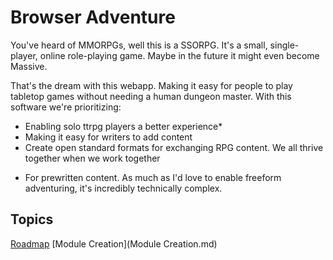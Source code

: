 # Browser Adventure

You've heard of MMORPGs, well this is a SSORPG. It's a small, single-player, online role-playing game.
Maybe in the future it might even become Massive.

That's the dream with this webapp. Making it easy for people to play tabletop games without needing a human dungeon master.
With this software we're prioritizing:
 - Enabling solo ttrpg players a better experience*
 - Making it easy for writers to add content
 - Create open standard formats for exchanging RPG content. We all thrive together when we work together

* For prewritten content. As much as I'd love to enable freeform adventuring, it's incredibly technically complex.

## Topics
[Roadmap](Roadmap.md)
[Module Creation](Module Creation.md)


